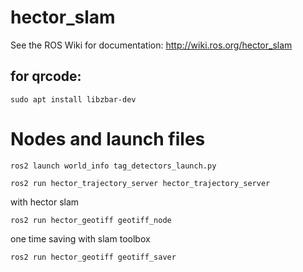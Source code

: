 # hector_slam

See the ROS Wiki for documentation: http://wiki.ros.org/hector_slam

## for qrcode: 
```
sudo apt install libzbar-dev
```

# Nodes and launch files
```
ros2 launch world_info tag_detectors_launch.py
```
```
ros2 run hector_trajectory_server hector_trajectory_server
```
with hector slam
```
ros2 run hector_geotiff geotiff_node
```
one time saving with slam toolbox
```
ros2 run hector_geotiff geotiff_saver
```